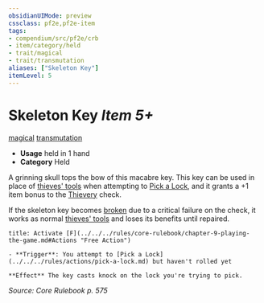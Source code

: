 ```yaml
---
obsidianUIMode: preview
cssclass: pf2e,pf2e-item
tags:
- compendium/src/pf2e/crb
- item/category/held
- trait/magical
- trait/transmutation
aliases: ["Skeleton Key"]
itemLevel: 5
---
```

# Skeleton Key *Item 5+*  
[magical](../../../rules/traits/magical.md)  [transmutation](../../../rules/traits/transmutation.md)  

- **Usage** held in 1 hand
- **Category** Held

A grinning skull tops the bow of this macabre key. This key can be used in place of [thieves' tools](thieves-tools.md) when attempting to [Pick a Lock](../../../rules/actions/pick-a-lock.md), and it grants a +1 item bonus to the [Thievery](../../skills.md#Thievery) check.

If the skeleton key becomes [broken](../../../rules/conditions.md#Broken) due to a critical failure on the check, it works as normal [thieves' tools](thieves-tools.md) and loses its benefits until repaired.

```ad-embed-ability
title: Activate [F](../../../rules/core-rulebook/chapter-9-playing-the-game.md#Actions "Free Action")

- **Trigger**: You attempt to [Pick a Lock](../../../rules/actions/pick-a-lock.md) but haven't rolled yet

**Effect** The key casts knock on the lock you're trying to pick.
```

*Source: Core Rulebook p. 575*
